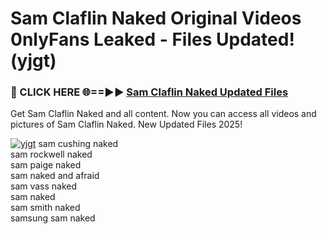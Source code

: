 # Sam Claflin Naked Original Videos 0nlyFans Leaked - Files Updated! (yjgt)

<h3>🔴 CLICK HERE 🌐==►► <a href="https://tinyurl.com/up5wt9bj" rel="nofollow">Sam Claflin Naked Updated Files</a></h3>

Get Sam Claflin Naked and all content. Now you can access all videos and pictures of Sam Claflin Naked. New Updated Files 2025!

[![yjgt](https://i.imgur.com/ABiUzMV.gif)](https://tinyurl.com/up5wt9bj)
sam cushing naked<br>
sam rockwell naked<br>
sam paige naked<br>
sam naked and afraid<br>
sam vass naked<br>
sam naked<br>
sam smith naked<br>
samsung sam naked